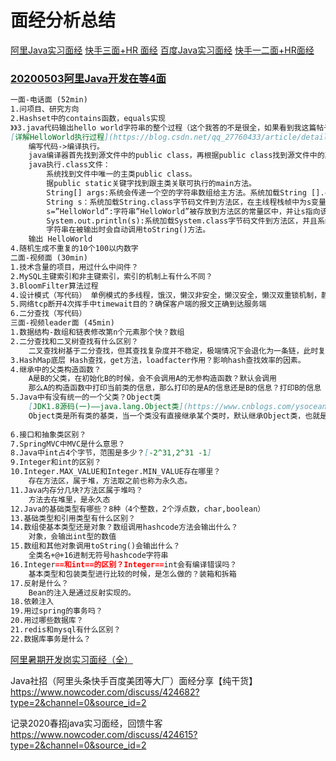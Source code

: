 # 面经分析总结
[阿里Java实习面经](https://www.nowcoder.com/discuss/375016?type=2)
[快手三面+HR 面经](https://www.nowcoder.com/discuss/374926?type=2)
[百度Java实习面经](https://www.nowcoder.com/discuss/405764?type=2)
[快手一二面+HR面经](https://www.nowcoder.com/discuss/405913?type=2)


### [20200503阿里Java开发在等4面](https://www.nowcoder.com/discuss/421953)
```markdown
一面-电话面 (52min)
1.问项目、研究方向 
2.Hashset中的contains函数，equals实现
》》3.java代码输出hello world字符串的整个过程（这个我答的不是很全，如果看到我这篇帖子的可爱有知道的可以留言给我吗 笔芯）
[详解HelloWorld执行过程](https://blog.csdn.net/qq_27760433/article/details/72630633)
    编写代码->编译执行。
    java编译器首先找到源文件中的public class，再根据public class找到源文件中的其他类，java编译器会把类编译成一个字节码文件。
    java执行.class文件：
        系统找到文件中唯一的主类public class。
        据public static关键字找到跟主类关联可执行的main方法。
        String[] args:系统会传递一个空的字符串数组给主方法。系统加载String [].class字节码文件到方法区，系统会为args变量在主线程的栈帧中开辟一块空间（存放String[]数据的地址）指向堆中存放的数据。
        String s：系统加载String.class字节码文件到方法区，在主线程栈帧中为s变量开辟一块空间（存放数据的地址），此时s的值还没有确定（垃圾值，编译无法通过）。
        s=”HelloWorld”:字符串”HelloWorld”被存放到方法区的常量区中，并让s指向该地址。
        System.out.println(s):系统加载System.class字节码文件到方法区，并且系统会默认在堆区创建System.out、System.in、System.err三个对象。
        字符串在被输出时会自动调用toString()方法。
    输出 HelloWorld
4.随机生成不重复的10个100以内数字
二面-视频面 (30min)
1.技术含量的项目，用过什么中间件？
2.MySQL主键索引和非主键索引，索引的机制上有什么不同？
3.BloomFilter算法过程
4.设计模式（写代码） 单例模式的多线程，饿汉，懒汉非安全，懒汉安全，懒汉双重锁机制，静态内部类，枚举。
5.网络tcp断开4次挥手中timewait目的？确保客户端的报文正确到达服务端
6.二分查找（写代码）
三面-视频leader面 (45min)
1.数据结构-数组和链表修改第n个元素那个快？数组
2.二分查找和二叉树查找有什么区别？
    二叉查找树基于二分查找，但其查找复杂度并不稳定，极端情况下会退化为一条链，此时复杂度为O(n)。同时，二分查找基于数组，并且要求数组严格有序，但是二叉查找树在插入时并不用保证数组严格有序。
3.HashMap底层 Hash查找，get方法，loadfacter作用？影响hash查找效率的因素。
4.继承中的父类构造函数？
    A是B的父类，在初始化B的时候，会不会调用A的无参构造函数？默认会调用
    那么A的构造函数中打印当前类的信息，那么打印的是A的信息还是B的信息？打印B的信息
5.Java中有没有统一的一个父类？Object类
    [JDK1.8源码(一)——java.lang.Object类](https://www.cnblogs.com/ysocean/p/8419559.html)
    Object类是所有类的基类，当一个类没有直接继承某个类时，默认继承Object类，也就是说任何类都直接或间接继承此类，Object类中能访问的方法在所有类中都可以调用
        
6.接口和抽象类区别？
7.SpringMVC中MVC是什么意思？
8.Java中int占4个字节，范围是多少？[-2^31,2^31 -1]
9.Integer和int的区别？
10.Integer.MAX_VALUE和Integer.MIN_VALUE存在哪里？
    存在方法区，属于堆，方法取之前也称为永久态。
11.Java内存分几块?方法区属于堆吗？
    方法去在堆里，是永久态
12.Java的基础类型有哪些？8种（4个整数，2个浮点数，char,boolean）
13.基础类型和引用类型有什么区别？
14.数组使基本类型还是对象？数组调用hashcode方法会输出什么？
    对象，会输出int型的数值
15.数组和其他对象调用toString()会输出什么？
    全类名+@+16进制无符号hashcode字符串
16.Integer==和int==的区别？Integer==int会有编译错误吗？
    基本类型和包装类型进行比较的时候，是怎么做的？装箱和拆箱
17.反射是什么？
    Bean的注入是通过反射实现的。
18.依赖注入
19.用过spring的事务吗？
20.用过哪些数据库？
21.redis和mysql有什么区别？
22.数据库事务是什么？
```


[阿里暑期开发岗实习面经（全）](https://www.nowcoder.com/discuss/422435?type=2)


Java社招（阿里头条快手百度美团等大厂）面经分享【纯干货】https://www.nowcoder.com/discuss/424682?type=2&channel=0&source_id=2

记录2020春招java实习面经，回馈牛客 https://www.nowcoder.com/discuss/424615?type=2&channel=0&source_id=2
